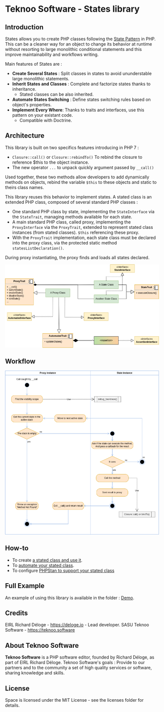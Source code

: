 Teknoo Software - States library
================================

Introduction
------------
States allows you to create PHP classes following the [State Pattern](http://en.wikipedia.org/wiki/State_pattern) in
PHP. This can be a cleaner way for an object to change its behavior at runtime without resorting to large monolithic 
conditional statements and this improve maintainability and workflows writing.

Main features of States are :
* **Create Several States** : Split classes in states to avoid ununderstable large monolithic statements.
* **Inherit States and Classes** : Complete and factorize states thanks to inheritance.
    * Stated classes can be also inherited.
* **Automate States Switching** : Define states switching rules based on object's properties.
* **Implement Every Where**: Thanks to traits and interfaces, use this pattern on your existant code.
    * Compatible with Doctrine.

Architecture
------------
This library is built on two specifics features introducing in PHP 7 :

*   `Closure::call()` or `Closure::rebindTo()` To rebind the closure to reference $this to the object instance.
*   The new operator `...` to unpack quickly argument passed by `__call()`

Used together, these two methods allow developers to add dynamically methods on objects, rebind the variable `$this`
to these objects and static to theirs class names.

This library reuses this behavior to implement states. A stated class is an extended PHP class, composed of several
standard PHP classes :

*   One standard PHP class by state, implementing the `StateInterface` via the `StateTrait`, 
    managing methods available for each state.
*   A main standard PHP class, called proxy, implementing the `ProxyInterface` via the `ProxyTrait`,
    extended to represent stated class instances (from stated classes). `$this` referencing these proxy.
  *   With the `ProxyTrait` implementation, each state class must be declared into the proxy class,
      via the protected static method `statesListDeclaration()`.

During proxy instantiating, the proxy finds and loads all states declared.

![Architecture](architecture.png)

Workflow
--------
![Workflow](workflow.png)

How-to
------
* To create [a stated class and use it](howto/write-stated-class.md).
* To [automate your stated class](howto/automation.md).
* To configure [PHPStan to support your stated class](howto/phpstan.md)

Full Example
------------
An example of using this library is available in the folder : [Demo](../demo/demo_article.php).

Credits
-------
EIRL Richard Déloge - <https://deloge.io> - Lead developer.
SASU Teknoo Software - <https://teknoo.software>

About Teknoo Software
---------------------
**Teknoo Software** is a PHP software editor, founded by Richard Déloge, as part of EIRL Richard Déloge.
Teknoo Software's goals : Provide to our partners and to the community a set of high quality services or software,
sharing knowledge and skills.

License
-------
Space is licensed under the MIT License - see the licenses folder for details.
